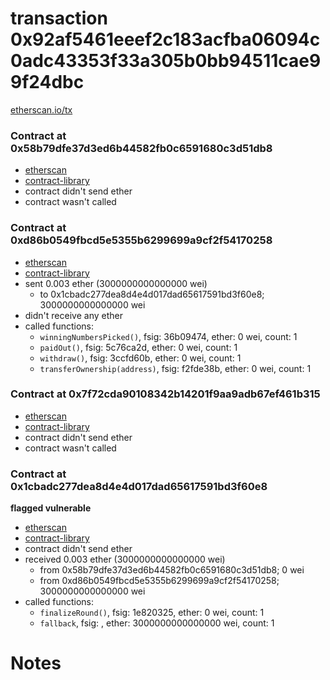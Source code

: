 # transaction 0x92af5461eeef2c183acfba06094c0adc43353f33a305b0bb94511cae99f24dbc

[etherscan.io/tx](https://etherscan.io/tx/0x92af5461eeef2c183acfba06094c0adc43353f33a305b0bb94511cae99f24dbc)


### Contract at 0x58b79dfe37d3ed6b44582fb0c6591680c3d51db8

* [etherscan](https://etherscan.io/address/0x58b79dfe37d3ed6b44582fb0c6591680c3d51db8)
* [contract-library](https://contract-library.com/contracts/Ethereum/58b79dfe37d3ed6b44582fb0c6591680c3d51db8)
* contract didn't send ether
* contract wasn't called


### Contract at 0xd86b0549fbcd5e5355b6299699a9cf2f54170258

* [etherscan](https://etherscan.io/address/0xd86b0549fbcd5e5355b6299699a9cf2f54170258)
* [contract-library](https://contract-library.com/contracts/Ethereum/d86b0549fbcd5e5355b6299699a9cf2f54170258)
* sent 0.003 ether (3000000000000000 wei)
    * to 0x1cbadc277dea8d4e4d017dad65617591bd3f60e8; 3000000000000000 wei
* didn't receive any ether
* called functions:
    * `winningNumbersPicked()`, fsig: 36b09474, ether: 0 wei, count: 1
    * `paidOut()`, fsig: 5c76ca2d, ether: 0 wei, count: 1
    * `withdraw()`, fsig: 3ccfd60b, ether: 0 wei, count: 1
    * `transferOwnership(address)`, fsig: f2fde38b, ether: 0 wei, count: 1


### Contract at 0x7f72cda90108342b14201f9aa9adb67ef461b315

* [etherscan](https://etherscan.io/address/0x7f72cda90108342b14201f9aa9adb67ef461b315)
* [contract-library](https://contract-library.com/contracts/Ethereum/7f72cda90108342b14201f9aa9adb67ef461b315)
* contract didn't send ether
* contract wasn't called


### Contract at 0x1cbadc277dea8d4e4d017dad65617591bd3f60e8

**flagged vulnerable**

* [etherscan](https://etherscan.io/address/0x1cbadc277dea8d4e4d017dad65617591bd3f60e8)
* [contract-library](https://contract-library.com/contracts/Ethereum/1cbadc277dea8d4e4d017dad65617591bd3f60e8)
* contract didn't send ether
* received 0.003 ether (3000000000000000 wei)
    * from 0x58b79dfe37d3ed6b44582fb0c6591680c3d51db8; 0 wei
    * from 0xd86b0549fbcd5e5355b6299699a9cf2f54170258; 3000000000000000 wei
* called functions:
    * `finalizeRound()`, fsig: 1e820325, ether: 0 wei, count: 1
    * `fallback`, fsig: , ether: 3000000000000000 wei, count: 1

# Notes

